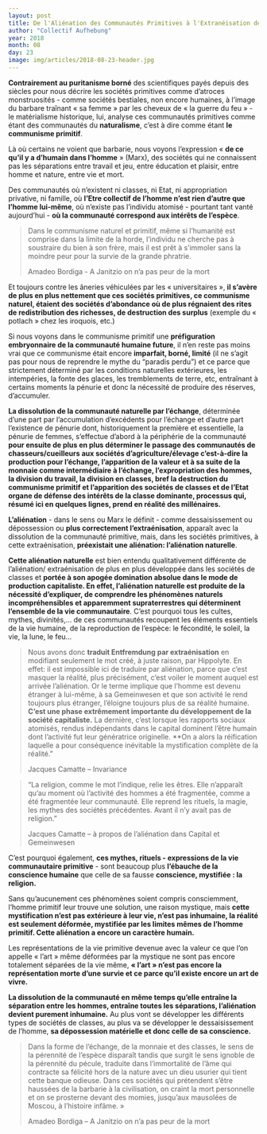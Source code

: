 ```yaml
---
layout: post
title: De l'Aliénation des Communautés Primitives à l'Extranéisation de la Société Contemporaine
author: "Collectif Aufhebung"
year: 2018
month: 08
day: 23
image: img/articles/2018-08-23-header.jpg
---
```


**Contrairement au puritanisme borné** des scientifiques payés depuis des siècles pour nous décrire 
les sociétés primitives comme d’atroces monstruosités - comme sociétés bestiales, non encore 
humaines, à l’image du barbare traînant « sa femme » par les cheveux de « la guerre du feu » - 
le matérialisme historique, lui, analyse ces communautés primitives comme étant des communautés 
du **naturalisme**, c’est à dire comme étant **le communisme primitif**. 

Là où certains ne voient que barbarie, nous voyons l’expression « **de ce qu’il y a d’humain dans 
l’homme** » (Marx), des sociétés qui ne connaissent pas les séparations entre travail et jeu, entre 
éducation et plaisir, entre homme et nature, entre vie et mort.

Des communautés où n’existent ni classes, ni Etat, ni appropriation privative, ni famille, où **l’Etre
 collectif de l’homme n’est rien d’autre que l’homme lui-même**, où n’existe pas l’individu atomisé - 
 pourtant tant vanté aujourd’hui - **où la communauté correspond aux intérêts de l’espèce**.

> Dans le communisme naturel et primitif, même si l’humanité est comprise dans la limite de la horde, 
> l’individu ne cherche pas à soustraire du bien à son frère, mais il est prêt à s’immoler sans la moindre 
> peur pour la survie de la grande phratrie.
> <div class="quote-meta">Amadeo Bordiga - A Janitzio on n’a pas peur de la mort</div>

Et toujours contre les âneries véhiculées par les « universitaires », **il s’avère de plus en plus nettement que 
ces sociétés primitives, ce communisme naturel, étaient des sociétés d’abondance où de plus régnaient des rites 
de redistribution des richesses, de destruction des surplus** (exemple du « potlach » chez les iroquois, etc.) 

Si nous voyons dans le communisme primitif une **préfiguration embryonnaire de la communauté humaine future**, 
il n’en reste pas moins vrai que ce communisme était encore **imparfait, borné, limité** (il ne s’agit pas pour 
nous de reprendre le mythe du “paradis perdu”) et ce parce que strictement déterminé par les conditions 
naturelles extérieures, les intempéries, la fonte des glaces, les tremblements de terre, etc, entraînant 
à certains moments la pénurie et donc la nécessité de produire des réserves, d’accumuler. 

**La dissolution de la communauté naturelle par l’échange**, déterminée d’une part par l’accumulation d’excédents 
pour l’échange et d’autre part l’existence de pénurie dont, historiquement la première et essentielle, 
la pénurie de femmes, s’effectue d’abord à la périphérie de la communauté **pour ensuite de plus en plus 
déterminer le passage des communautés de chasseurs/cueilleurs aux sociétés d’agriculture/élevage 
c’est-à-dire la production pour l’échange, l’apparition de la valeur et à sa suite de la monnaie comme 
intermédiaire à l’échange, l’expropriation des hommes, la division du travail, la division en classes, bref 
la destruction du communisme primitif et l’apparition des sociétés de classes et de l’Etat organe 
de défense des intérêts de la classe dominante, processus qui, résumé ici en quelques lignes, prend en 
réalité des millénaires.**

**L’aliénation** - dans le sens ou Marx le définit - comme dessaisissement ou dépossession ou **plus correctement 
l’extraénisation**, apparaît avec la dissolution de la communauté primitive, mais, dans les sociétés primitives, 
à cette extraénisation, **préexistait une aliénation: l’aliénation naturelle**. 

**Cette aliénation naturelle** est bien entendu qualitativement différente de l’aliénation/ extraénisation de plus 
en plus développée dans les sociétés de classes et **portée à son apogée domination absolue dans le mode de 
production capitaliste. En effet, l’aliénation naturelle est produite de la nécessité d’expliquer, de comprendre 
les phénomènes naturels incompréhensibles et apparemment supraterrestres qui déterminent l’ensemble de la 
vie communautaire**. C’est pourquoi tous les cultes, mythes, divinités,… de ces communautés recoupent les éléments 
essentiels de la vie humaine, de la reproduction de l’espèce: le fécondité, le soleil, la vie, la lune, le feu…

> Nous avons donc **traduit Entfremdung par extraénisation** en modifiant seulement le mot créé, à juste raison, par 
> Hippolyte. En effet: il est impossible ici de traduire par aliénation, parce que c’est masquer la réalité, plus 
> précisément, c’est voiler le moment auquel est arrivée l’aliénation. Or le terme implique que l’homme est devenu 
> étranger à lui-même, à sa Gemeinwesen et que son activité le rend toujours plus étranger, l’éloigne toujours plus 
> de sa réalité humaine. **C’est une phase extrêmement importante du développement de la société capitaliste.** 
> La dernière, c’est lorsque les rapports sociaux atomisés, rendus indépendants dans le capital dominent l’être 
> humain dont l’activité fut leur génératrice originelle. **On a alors la réification laquelle a pour conséquence 
> inévitable la mystification complète de la réalité.”
> <div class="quote-meta">Jacques Camatte – Invariance</div>

> “La religion, comme le mot l’indique, relie les êtres. Elle n’apparaît qu’au moment où l’activité des hommes a 
> été fragmentée, comme a été fragmentée leur communauté. Elle reprend les rituels, la magie, les mythes des sociétés 
> précédentes. Avant il n’y avait pas de religion.”
> <div class="quote-meta">Jacques Camatte – à propos de l’aliénation dans Capital et Gemeinwesen</div>

C’est pourquoi également, **ces mythes, rituels - expressions de la vie communautaire primitive** - sont beaucoup 
plus **l’ébauche de la conscience humaine** que celle de sa fausse **conscience, mystifiée : la religion.**

Sans qu’aucunement ces phénomènes soient compris consciemment, l’homme primitif leur trouve une solution, une 
raison mystique, mais **cette mystification n’est pas extérieure à leur vie, n’est pas inhumaine, la réalité 
est seulement déformée, mystifiée par les limites mêmes de l’homme primitif. Cette aliénation a encore un 
caractère humain.**

Les représentations de la vie primitive devenue avec la valeur ce que l’on appelle « l’art » même déformées par 
la mystique ne sont pas encore totalement séparées de la vie même, **« l’art » n’est pas encore la représentation 
morte d’une survie et ce parce qu’il existe encore un art de vivre.**

**La dissolution de la communauté en même temps qu’elle entraîne la séparation entre les hommes, entraîne toutes 
les séparations, l’aliénation devient purement inhumaine.** Au plus vont se développer les différents types de 
sociétés de classes, au plus va se développer le dessaisissement de l’homme, **sa dépossession matérielle et donc 
celle de sa conscience.**

> Dans la forme de l’échange, de la monnaie et des classes, le sens de la pérennité de l’espèce disparaît tandis que 
> surgit le sens ignoble de la pérennité du pécule, traduite dans l’immortalité de l’âme qui contracte sa félicité hors 
> de la nature avec un dieu usurier qui tient cette banque odieuse. Dans ces sociétés qui prétendent s’être haussées de 
> la barbarie à la civilisation, on craint la mort personnelle et on se prosterne devant des momies, jusqu’aux mausolées 
> de Moscou, à l’histoire infâme. »
> <div class="quote-meta">Amadeo Bordiga – A Janitzio on n’a pas peur de la mort</div>



